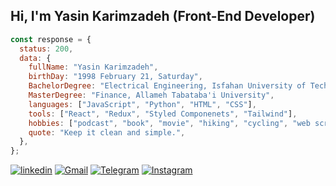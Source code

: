 <h2> Hi, I'm Yasin Karimzadeh (Front-End Developer)</h2>

```js
const response = {
  status: 200,
  data: {
    fullName: "Yasin Karimzadeh",
    birthDay: "1998 February 21, Saturday",
    BachelorDegree: "Electrical Engineering, Isfahan University of Technology",
    MasterDegree: "Finance, Allameh Tabataba'i University",
    languages: ["JavaScript", "Python", "HTML", "CSS"],
    tools: ["React", "Redux", "Styled Componenets", "Tailwind"],
    hobbies: ["podcast", "book", "movie", "hiking", "cycling", "web scraping"],
    quote: "Keep it clean and simple.",
  },
};
```
[![linkedin](https://img.shields.io/badge/linkedin-%2320232a.svg?style=for-the-badge&logo=linkedin&logoColor=white?url=https://codepen.io/yasinkarimzadehghara)](https://www.linkedin.com/in/yasinkarimzadehghara/) 
[![Gmail](https://img.shields.io/badge/gmail-%2320232a.svg?style=for-the-badge&logo=gmail&logoColor=white)](mailto:yasinkarimzadehgh@gmail.com)
[![Telegram](https://img.shields.io/badge/telegram-%2320232a.svg?style=for-the-badge&logo=telegram&logoColor=white?url=https://codepen.io/yasinkarimzadehghara)](https://t.me/yasinkgh) 
[![Instagram](https://img.shields.io/badge/instagram-%2320232a.svg?style=for-the-badge&logo=linkedin&logoColor=white?url=https://codepen.io/yasinkarimzadehghara)](https://www.instagram.com/yasinrsnc/)
